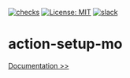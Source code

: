 [![checks](https://github.com/martoc/action-setup-mo/actions/workflows/checks.yml/badge.svg?branch=main&event=push)](https://github.com/martoc/action-setup-mo/actions/workflows/checks.yml)
[![License: MIT](https://img.shields.io/badge/License-MIT-yellow.svg)](https://opensource.org/licenses/MIT)
[![slack](https://img.shields.io/badge/slack-general-brightgreen.svg?logo=slack)](https://app.slack.com/messages/T8L8AAD3M/C8LBHLSVA)

# action-setup-mo

[Documentation >>](./docs/index.md)
